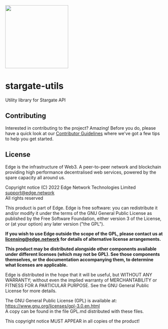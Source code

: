 <img src="https://cdn.edge.network/assets/img/edge-logo-green.svg" width="200">

# stargate-utils

Utility library for Stargate API

## Contributing

Interested in contributing to the project? Amazing! Before you do, please have a quick look at our [Contributor Guidelines](CONTRIBUTING.md) where we've got a few tips to help you get started.

## License

Edge is the infrastructure of Web3. A peer-to-peer network and blockchain providing high performance decentralised web services, powered by the spare capacity all around us.

Copyright notice
(C) 2022 Edge Network Technologies Limited <support@edge.network><br />
All rights reserved

This product is part of Edge.
Edge is free software: you can redistribute it and/or modify it under the terms of the GNU General Public License as published by the Free Software Foundation, either version 3 of the License, or (at your option) any later version ("the GPL").

**If you wish to use Edge outside the scope of the GPL, please contact us at licensing@edge.network for details of alternative license arrangements.**

**This product may be distributed alongside other components available under different licenses (which may not be GPL). See those components themselves, or the documentation accompanying them, to determine what licenses are applicable.**

Edge is distributed in the hope that it will be useful, but WITHOUT ANY WARRANTY; without even the implied warranty of MERCHANTABILITY or FITNESS FOR A PARTICULAR PURPOSE. See the GNU General Public License for more details.

The GNU General Public License (GPL) is available at: https://www.gnu.org/licenses/gpl-3.0.en.html<br />
A copy can be found in the file GPL.md distributed with
these files.

This copyright notice MUST APPEAR in all copies of the product!
